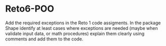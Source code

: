 # Reto6-POO

Add the required exceptions in the Reto 1 code assigments.
In the package Shape identify at least cases where exceptions are needed (maybe when validate input data, or math procedures) explain them clearly using comments and add them to the code.

